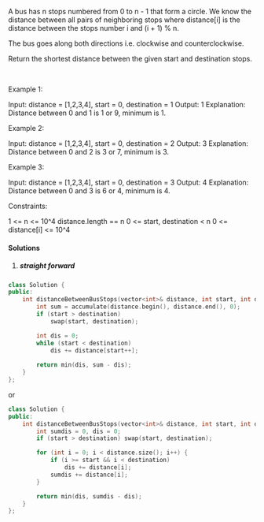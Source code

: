 A bus has n stops numbered from 0 to n - 1 that form a circle. We know the distance between all pairs of neighboring stops where distance[i] is the distance between the stops number i and (i + 1) % n.

The bus goes along both directions i.e. clockwise and counterclockwise.

Return the shortest distance between the given start and destination stops.

 

Example 1:



Input: distance = [1,2,3,4], start = 0, destination = 1
Output: 1
Explanation: Distance between 0 and 1 is 1 or 9, minimum is 1.
 

Example 2:



Input: distance = [1,2,3,4], start = 0, destination = 2
Output: 3
Explanation: Distance between 0 and 2 is 3 or 7, minimum is 3.
 

Example 3:



Input: distance = [1,2,3,4], start = 0, destination = 3
Output: 4
Explanation: Distance between 0 and 3 is 6 or 4, minimum is 4.
 

Constraints:

1 <= n <= 10^4
distance.length == n
0 <= start, destination < n
0 <= distance[i] <= 10^4

#### Solutions

1. ##### straight forward

```c++
class Solution {
public:
    int distanceBetweenBusStops(vector<int>& distance, int start, int destination) {
        int sum = accumulate(distance.begin(), distance.end(), 0);
        if (start > destination)
            swap(start, destination);

        int dis = 0;
        while (start < destination)
            dis += distance[start++];
        
        return min(dis, sum - dis);
    }
};
```

or

```c++
class Solution {
public:
    int distanceBetweenBusStops(vector<int>& distance, int start, int destination) {
        int sumdis = 0, dis = 0;
        if (start > destination) swap(start, destination);

        for (int i = 0; i < distance.size(); i++) {
            if (i >= start && i < destination)
                dis += distance[i];
            sumdis += distance[i];
        }

        return min(dis, sumdis - dis);
    }
};
```